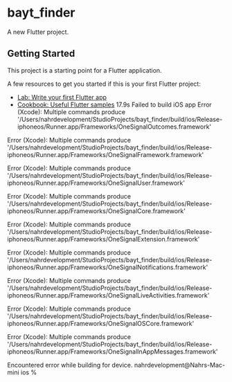 # bayt_finder

A new Flutter project.

## Getting Started

This project is a starting point for a Flutter application.

A few resources to get you started if this is your first Flutter project:

- [Lab: Write your first Flutter app](https://docs.flutter.dev/get-started/codelab)
- [Cookbook: Useful Flutter samples](https://docs.flutter.dev/cookbook)
                                      17.9s
Failed to build iOS app
Error (Xcode): Multiple commands produce
'/Users/nahrdevelopment/StudioProjects/bayt_finder/build/ios/Release-iphoneos/Runner.app/Frameworks/OneSignalOutcomes.framework'


Error (Xcode): Multiple commands produce
'/Users/nahrdevelopment/StudioProjects/bayt_finder/build/ios/Release-iphoneos/Runner.app/Frameworks/OneSignalFramework.framework'


Error (Xcode): Multiple commands produce '/Users/nahrdevelopment/StudioProjects/bayt_finder/build/ios/Release-iphoneos/Runner.app/Frameworks/OneSignalUser.framework'


Error (Xcode): Multiple commands produce '/Users/nahrdevelopment/StudioProjects/bayt_finder/build/ios/Release-iphoneos/Runner.app/Frameworks/OneSignalCore.framework'


Error (Xcode): Multiple commands produce
'/Users/nahrdevelopment/StudioProjects/bayt_finder/build/ios/Release-iphoneos/Runner.app/Frameworks/OneSignalExtension.framework'


Error (Xcode): Multiple commands produce
'/Users/nahrdevelopment/StudioProjects/bayt_finder/build/ios/Release-iphoneos/Runner.app/Frameworks/OneSignalNotifications.framework'


Error (Xcode): Multiple commands produce
'/Users/nahrdevelopment/StudioProjects/bayt_finder/build/ios/Release-iphoneos/Runner.app/Frameworks/OneSignalLiveActivities.framework'


Error (Xcode): Multiple commands produce
'/Users/nahrdevelopment/StudioProjects/bayt_finder/build/ios/Release-iphoneos/Runner.app/Frameworks/OneSignalOSCore.framework'


Error (Xcode): Multiple commands produce
'/Users/nahrdevelopment/StudioProjects/bayt_finder/build/ios/Release-iphoneos/Runner.app/Frameworks/OneSignalInAppMessages.framework'


Encountered error while building for device.
nahrdevelopment@Nahrs-Mac-mini ios % 

